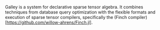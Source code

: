 Galley is a system for declarative sparse tensor algebra. It combines techniques from database query optimization with the flexible formats and execution of sparse tensor compilers, specifically the (Finch compiler)[https://github.com/willow-ahrens/Finch.jl].

